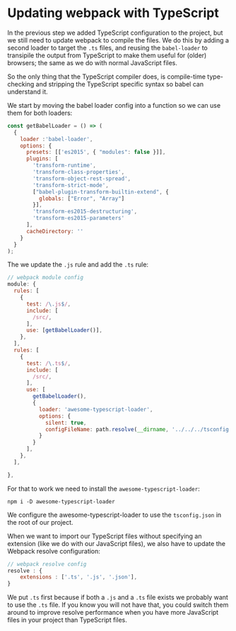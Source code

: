 # Updating webpack with TypeScript

In the previous step we added TypeScript configuration to the project, but we still need to update webpack to compile the files. We do this by adding a second loader to target the `.ts` files, and reusing the `babel-loader` to transipile the output from TypeScript to make them useful for \(older\) browsers; the same as we do with normal JavaScript files.

So the only thing that the TypeScript compiler does, is compile-time type-checking and stripping the TypeScript specific syntax so babel can understand it.

We start by moving the babel loader config into a function so we can use them for both loaders:

```js
const getBabelLoader = () => (
  {
    loader :'babel-loader',
    options: {
      presets: [['es2015', { "modules": false }]],
      plugins: [
        'transform-runtime',
        'transform-class-properties',
        'transform-object-rest-spread',
        'transform-strict-mode',
        ["babel-plugin-transform-builtin-extend", {
          globals: ["Error", "Array"]
        }],
        'transform-es2015-destructuring',
        'transform-es2015-parameters'
      ],
      cacheDirectory: ''
    }
  }
);
```

The we update the `.js` rule and add the `.ts` rule:

```js
// webpack module config
module: {
  rules: [
    {
      test: /\.js$/,
      include: [
        /src/,
      ],
      use: [getBabelLoader()],
    },
  ],
  rules: [
    {
      test: /\.ts$/,
      include: [
        /src/,
      ],
      use: [
        getBabelLoader(),
        {
          loader: 'awesome-typescript-loader',
          options: {
            silent: true,
            configFileName: path.resolve(__dirname, '../../../tsconfig.json')
          }
        }
      ],
    },
  ],

},
```

For that to work we need to install the `awesome-typescript-loader`:

```shell
npm i -D awesome-typescript-loader
```

We configure the awesome-typescript-loader to use the `tsconfig.json` in the root of our project.

When we want to import our TypeScript files without specifying an extension \(like we do with our JavaScript files\), we also have to update the Webpack resolve configuration:

```js
// webpack resolve config
resolve : {
    extensions : ['.ts', '.js', '.json'],
}
```

We put `.ts` first because if both a `.js` and a `.ts` file exists we probably want to  use the `.ts` file. If you know you will not have that, you could switch them around to improve resolve performance when you have more JavaScript files in your project than TypeScript files.

